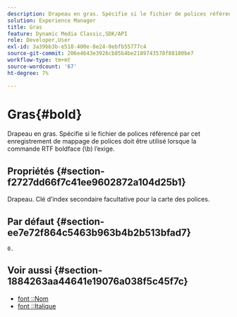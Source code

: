 ```yaml
---
description: Drapeau en gras. Spécifie si le fichier de polices référencé par cet enregistrement de mappage de polices doit être utilisé lorsque la commande RTF boldface (\b) l’exige.
solution: Experience Manager
title: Gras
feature: Dynamic Media Classic,SDK/API
role: Developer,User
exl-id: 3a39bb3b-e518-400e-8e24-0ebfb55777c4
source-git-commit: 206e4643e3926cb85b4be2189743578f88180be7
workflow-type: tm+mt
source-wordcount: '67'
ht-degree: 7%

---
```


# Gras{#bold}

Drapeau en gras. Spécifie si le fichier de polices référencé par cet enregistrement de mappage de polices doit être utilisé lorsque la commande RTF boldface (\b) l’exige.

## Propriétés {#section-f2727dd66f7c41ee9602872a104d25b1}

Drapeau. Clé d’index secondaire facultative pour la carte des polices.

## Par défaut {#section-ee7e72f864c5463b963b4b2b513bfad7}

`0.`

## Voir aussi {#section-1884263aa44641e19076a038f5c45f7c}

* [font ::Nom](r-name-font.md#reference_C55889877DC54AABB60734DCDE86EE76)
* [font ::Italique](../../../../../is-api/image-catalog/image-serving-api-ref/c-image-catalog-reference/c-font-map-reference/r-italic-font.md#reference-dc04a532b34a41af81b0b9644acfaad6)
